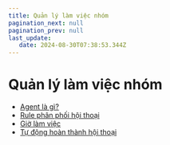 ```yaml
---
title: Quản lý làm việc nhóm
pagination_next: null
pagination_prev: null
last_update:
   date: 2024-08-30T07:38:53.344Z
---
```

# Quản lý làm việc nhóm
* [Agent là gì?](/40-quan-ly-lam-viec-nhom/1.-agent-la-gi-.md)
* [Rule phân phối hội thoại](/40-quan-ly-lam-viec-nhom/2-rule-phan-phoi-hoi-thoai.md)
* [Giờ làm việc](/40-quan-ly-lam-viec-nhom/3-gio-lam-viec.md)
* [Tự động hoàn thành hội thoại](/40-quan-ly-lam-viec-nhom/4-tu-dong-hoan-thanh-hoi-thoai.md)